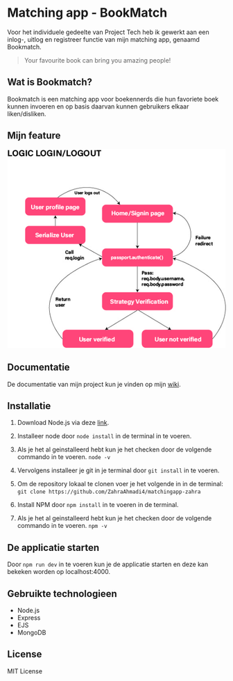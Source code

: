 # Matching app - BookMatch

Voor het individuele gedeelte van Project Tech heb ik gewerkt aan een inlog-, uitlog en registreer functie van mijn matching app, genaamd Bookmatch.

> Your favourite book can bring you amazing people!

## Wat is Bookmatch?

Bookmatch is een matching app voor boekennerds die hun favoriete boek kunnen invoeren en op basis daarvan kunnen gebruikers elkaar liken/disliken.

## Mijn feature

<img src="public/images/logic.jpg" width="600px">

## Documentatie

De documentatie van mijn project kun je vinden op mijn [wiki](https://github.com/ZahraAhmadi4/matchingapp-zahra/wiki).

## Installatie

1. Download Node.js via deze [link](https://nodejs.org/en/download/).
2. Installeer node door `node install` in de terminal in te voeren.
3. Als je het al geinstalleerd hebt kun je het checken door de volgende commando in te voeren. `node -v`

4. Vervolgens installeer je git in je terminal door `git install` in te voeren.
5. Om de repository lokaal te clonen voer je het volgende in in de terminal: `git clone https://github.com/ZahraAhmadi4/matchingapp-zahra`
6. Install NPM door `npm install` in te voeren in de terminal.
7. Als je het al geinstalleerd hebt kun je het checken door de volgende commando in te voeren. `npm -v`

## De applicatie starten

Door `npm run dev` in te voeren kun je de applicatie starten en deze kan bekeken worden op localhost:4000.

## Gebruikte technologieen

- Node.js
- Express
- EJS
- MongoDB

## License

MIT License
